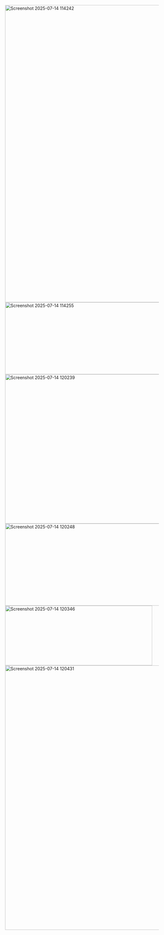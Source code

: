 <img width="1898" height="970" alt="Screenshot 2025-07-14 114242" src="https://github.com/user-attachments/assets/cb56d12a-5734-4e68-a574-cc2cb30cde9f" />
<img width="1899" height="235" alt="Screenshot 2025-07-14 114255" src="https://github.com/user-attachments/assets/aad15a95-ebab-4d4d-a9ac-370514bb6b5f" />
<img width="1919" height="487" alt="Screenshot 2025-07-14 120239" src="https://github.com/user-attachments/assets/b831b264-72b9-4b73-930c-a564ca2475f3" />
<img width="842" height="268" alt="Screenshot 2025-07-14 120248" src="https://github.com/user-attachments/assets/e7e155c3-4d4f-4264-aca7-3cf51abd75d0" />
<img width="482" height="195" alt="Screenshot 2025-07-14 120346" src="https://github.com/user-attachments/assets/facd0540-ba43-4479-b03a-08257ec49d65" />
<img width="1258" height="863" alt="Screenshot 2025-07-14 120431" src="https://github.com/user-attachments/assets/b91b57f8-763d-4bcd-8e3e-3d5b6c09cbfd" />







